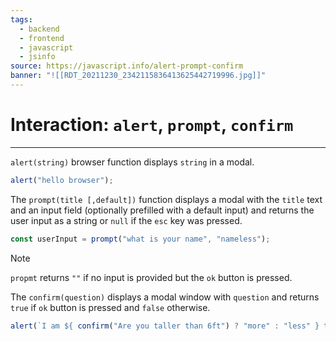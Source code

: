 ```yaml
---
tags:
  - backend
  - frontend
  - javascript
  - jsinfo
source: https://javascript.info/alert-prompt-confirm
banner: "![[RDT_20211230_2342115836413625442719996.jpg]]"
---
```

# Interaction: `alert`, `prompt`, `confirm`
---
 `alert(string)` browser function displays `string` in a modal.
 
 ```javascript
 alert("hello browser");
```

The `prompt(title [,default])` function displays a modal with the `title` text and an input field (optionally prefilled with a default input) and returns the user input as a string or `null` if the `esc` key was pressed.

```javascript
const userInput = prompt("what is your name", "nameless");
```

>[!note]
>`propmt` returns `""` if no input is provided but the `ok` button is pressed.

The `confirm(question)` displays a modal window with `question` and returns `true` if `ok` button is pressed and `false` otherwise.

```javascript
alert(`I am ${ confirm("Are you taller than 6ft") ? "more" : "less" } than 6ft`);
```
